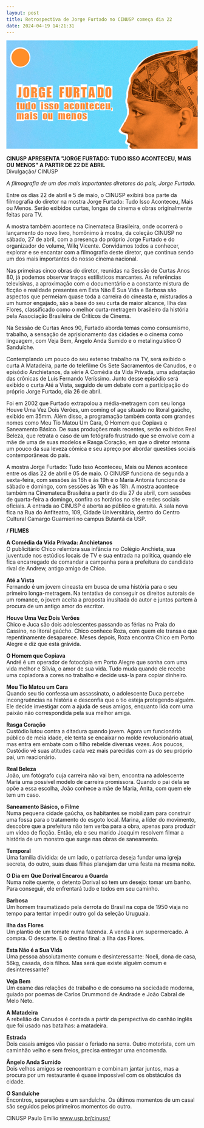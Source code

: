 ```yaml
---
layout: post
title: Retrospectiva de Jorge Furtado no CINUSP começa dia 22
date: 2024-04-19 14:21:31
---
```

![](/uploads/mostra-cinusp.jpg)

**CINUSP APRESENTA "JORGE FURTADO: TUDO ISSO ACONTECEU, MAIS OU MENOS" A PARTIR DE 22 DE ABRIL**\
D﻿ivulgação/ CINUSP

*A filmografia de um dos mais importantes diretores do país, Jorge Furtado.*

Entre os dias 22 de abril e 5 de maio, o CINUSP exibirá boa parte da filmografia do diretor na mostra Jorge Furtado: Tudo Isso Aconteceu, Mais ou Menos. Serão exibidos curtas, longas de cinema e obras originalmente feitas para TV.

A mostra também acontece na Cinemateca Brasileira, onde ocorrerá o lançamento do novo livro, homônimo à mostra, da coleção CINUSP no sábado, 27 de abril, com a presença do próprio Jorge Furtado e do organizador do volume, Wilq Vicente. Convidamos todos a conhecer, explorar e se encantar com a filmografia deste diretor, que continua sendo um dos mais importantes do nosso cinema nacional.

Nas primeiras cinco obras do diretor, reunidas na Sessão de Curtas Anos 80, já podemos observar traços estilísticos marcantes. As referências televisivas, a aproximação com o documentário e a constante mistura de ficção e realidade presentes em Esta Não É Sua Vida e Barbosa são aspectos que permeiam quase toda a carreira do cineasta e, misturados a um humor engajado, são a base do seu curta de maior alcance, Ilha das Flores, classificado como o melhor curta-metragem brasileiro da história pela Associação Brasileira de Críticos de Cinema.

Na Sessão de Curtas Anos 90, Furtado aborda temas como consumismo, trabalho, a sensação de aprisionamento das cidades e o cinema como linguagem, com Veja Bem, Ângelo Anda Sumido e o metalinguístico O Sanduíche.

Contemplando um pouco do seu extenso trabalho na TV, será exibido o curta A Matadeira, parte do telefilme Os Sete Sacramentos de Canudos, e o episódio Anchietanos, da série A Comédia da Vida Privada, uma adaptação das crônicas de Luis Fernando Veríssimo. Junto desse episódio será exibido o curta Até a Vista, seguido de um debate com a participação do próprio Jorge Furtado, dia 26 de abril.

Foi em 2002 que Furtado extrapolou a média-metragem com seu longa Houve Uma Vez Dois Verões, um coming of age situado no litoral gaúcho, exibido em 35mm. Além disso, a programação também conta com grandes nomes como Meu Tio Matou Um Cara, O Homem que Copiava e Saneamento Básico. De suas produções mais recentes, serão exibidos Real Beleza, que retrata o caso de um fotógrafo frustrado que se envolve com a mãe de uma de suas modelos e Rasga Coração, em que o diretor retorna um pouco da sua leveza cômica e seu apreço por abordar questões sociais contemporâneas do país.

A mostra Jorge Furtado: Tudo Isso Aconteceu, Mais ou Menos acontece entre os dias 22 de abril e 05 de maio. O CINUSP funciona de segunda a sexta-feira, com sessões às 16h e às 19h e o Maria Antonia funciona de sábado e domingo, com sessões às 16h e às 18h. A mostra acontece também na Cinemateca Brasileira a partir do dia 27 de abril, com sessões de quarta-feira a domingo, confira os horários no site e redes sociais oficiais. A entrada ao CINUSP é aberta ao público e gratuita. A sala nova fica na Rua do Anfiteatro, 109, Cidade Universitária, dentro do Centro Cultural Camargo Guarnieri no campus Butantã da USP.

**/ FILMES**

**A Comédia da Vida Privada: Anchietanos**\
O publicitário Chico relembra sua infância no Colégio Anchieta, sua juventude nos estúdios locais de TV e sua entrada na política, quando ele fica encarregado de comandar a campanha para a prefeitura do candidato rival de Andrew, antigo amigo de Chico.

**Até a Vista**\
Fernando é um jovem cineasta em busca de uma história para o seu primeiro longa-metragem. Na tentativa de conseguir os direitos autorais de um romance, o jovem aceita a proposta inusitada do autor e juntos partem à procura de um antigo amor do escritor.

**Houve Uma Vez Dois Verões**\
Chico e Juca são dois adolescentes passando as férias na Praia do Cassino, no litoral gaúcho. Chico conhece Roza, com quem ele transa e que repentinamente desaparece. Meses depois, Roza encontra Chico em Porto Alegre e diz que está grávida.

**O Homem que Copiava**\
André é um operador de fotocópia em Porto Alegre que sonha com uma vida melhor e Sílvia, o amor de sua vida. Tudo muda quando ele recebe uma copiadora a cores no trabalho e decide usá-la para copiar dinheiro.

**Meu Tio Matou um Cara**\
Quando seu tio confessa um assassinato, o adolescente Duca percebe incongruências na história e desconfia que o tio esteja protegendo alguém. Ele decide investigar com a ajuda de seus amigos, enquanto lida com uma paixão não correspondida pela sua melhor amiga.

**Rasga Coração**\
Custódio lutou contra a ditadura quando jovem. Agora um funcionário público de meia idade, ele tenta se encaixar no molde revolucionário atual, mas entra em embate com o filho rebelde diversas vezes. Aos poucos, Custódio vê suas atitudes cada vez mais parecidas com as do seu próprio pai, um reacionário.

**Real Beleza**\
João, um fotógrafo cuja carreira não vai bem, encontra na adolescente Maria uma possível modelo de carreira promissora. Quando o pai dela se opõe a essa escolha, João conhece a mãe de Maria, Anita, com quem ele tem um caso.

**Saneamento Básico, o Filme**\
Numa pequena cidade gaúcha, os habitantes se mobilizam para construir uma fossa para o tratamento do esgoto local. Marina, a líder do movimento, descobre que a prefeitura não tem verba para a obra, apenas para produzir um vídeo de ficção. Então, ela e seu marido Joaquim resolvem filmar a história de um monstro que surge nas obras de saneamento.

**Temporal**\
Uma família dividida: de um lado, o patriarca deseja fundar uma igreja secreta, do outro, suas duas filhas planejam dar uma festa na mesma noite.

**O Dia em Que Dorival Encarou a Guarda**\
Numa noite quente, o detento Dorival só tem um desejo: tomar um banho. Para conseguir, ele enfrentará tudo e todos em seu caminho.

**Barbosa**\
Um homem traumatizado pela derrota do Brasil na copa de 1950 viaja no tempo para tentar impedir outro gol da seleção Uruguaia.

**Ilha das Flores**\
Um plantio de um tomate numa fazenda. A venda a um supermercado. A compra. O descarte. E o destino final: a Ilha das Flores.

**Esta Não é a Sua Vida**\
Uma pessoa absolutamente comum e desinteressante: Noeli, dona de casa, 56kg, casada, dois filhos. Mas será que existe alguém comum e desinteressante?

**Veja Bem**\
Um exame das relações de trabalho e de consumo na sociedade moderna, guiado por poemas de Carlos Drummond de Andrade e João Cabral de Melo Neto.

**A Matadeira**\
A rebelião de Canudos é contada a partir da perspectiva do canhão inglês que foi usado nas batalhas: a matadeira.

**Estrada**\
Dois casais amigos vão passar o feriado na serra. Outro motorista, com um caminhão velho e sem freios, precisa entregar uma encomenda.

**Ângelo Anda Sumido**\
Dois velhos amigos se reencontram e combinam jantar juntos, mas a procura por um restaurante é quase impossível com os obstáculos da cidade.

**O Sanduíche**\
Encontros, separações e um sanduíche. Os últimos momentos de um casal são seguidos pelos primeiros momentos do outro.

CINUSP Paulo Emílio
www.usp.br/cinusp/